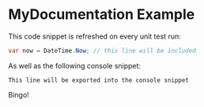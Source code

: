 MyDocumentation Example
=======================

This code snippet is refreshed on every unit test run:

<!--# MY_CODE_SNIPPET -->
```C#
var now = DateTime.Now; // this line will be included
```

As well as the following console snippet:

<!--# MY_CONSOLE_SNIPPET -->
```
This line will be exported into the console snippet
```

Bingo!